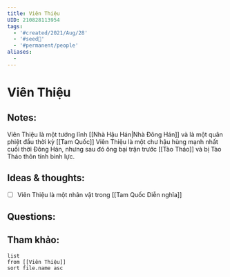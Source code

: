 ```yaml
---
title: Viên Thiệu
UID: 210828113954
tags:
  - '#created/2021/Aug/28'
  - '#seed🥜'
  - '#permanent/people'
aliases:
  - 
---
```

# Viên Thiệu

## Notes:
Viên Thiệu là một tướng lĩnh [[Nhà Hậu Hán|Nhà Đông Hán]] và là một quân phiệt đầu thời kỳ [[Tam Quốc]]
Viên Thiệu là một chư hậu hùng mạnh nhất cuối thời Đông Hán, nhưng sau đó ông bại trận trước [[Tào Tháo]] và bị Tào Tháo thôn tính binh lực.

## Ideas & thoughts:
- [ ] Viên Thiệu là một nhân vật trong [[Tam Quốc Diễn nghĩa]]
## Questions:


## Tham khảo:
```dataview
list
from [[Viên Thiệu]]
sort file.name asc
```